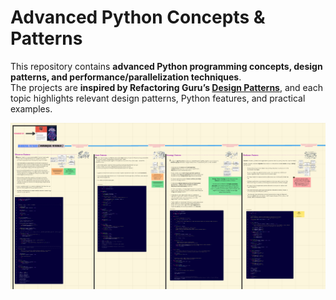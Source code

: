 # Advanced Python Concepts & Patterns

This repository contains **advanced Python programming concepts, design patterns, and performance/parallelization techniques**.  
The projects are **inspired by Refactoring Guru’s [Design Patterns](https://refactoring.guru/design-patterns)**, and each topic highlights relevant design patterns, Python features, and practical examples.


[![Design Patterns Miro](asset/img/design_pattern_thumbnail.png)](https://miro.com/app/board/uXjVJLuBSDE=/?share_link_id=13235027087)
